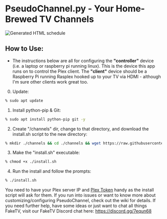 # PseudoChannel.py - Your Home-Brewed TV Channels

![Generated HTML schedule](https://i.imgur.com/CUgxb1W.gif)

## How to Use:

- The instructions below are all for configuring the **"controller"** device (i.e. a laptop or raspberry pi running linux). This is the device this app runs on to control the Plex client. The **"client"** device should be a Raspberry Pi running Rasplex hooked up to your TV via HDMI - although I'm sure other clients work great too. 

0. Update:

```bash
% sudo apt update
```

1. Install python-pip & Git:

```bash
% sudo apt install python-pip git -y
```

2. Create "/channels" dir, change to that directory, and download the install.sh script to the new directory:

```bash
% mkdir ./channels && cd ./channels && wget https://raw.githubusercontent.com/FakeTV/pseudo-channel/develop/install.sh .
```

3. Make the "install.sh" executable:

```bash
% chmod +x ./install.sh
```

4. Run the install and follow the prompts:

```bash
% ./install.sh
```

You need to have your Plex server IP and [Plex Token](https://bit.ly/2p7RtOu) handy as the install script will ask for them. If you run into issues or want to know more about customizing/configuring PseudoChannel, check out the wiki for details. If you need further help, have some ideas or just want to chat all things FakeTV, visit our FakeTV Discord chat here: https://discord.gg/7equn68
